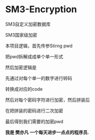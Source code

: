 # SM3-Encryption
SM3自定义加密数据库

SM3国家级加密

本项目逻辑，首先传参Stirng pwd

把pwd拆解成成单个单一形式

然后加密逻辑是

先通过对每个单一的数字进行转码

转换成对应的code

然后对每个密码字符进行加密，然后拼装后

在把拼装的密码进行二次加密

最后得到我们需要的加密pwd

<b>我是 樊亦凡 一个每天进步一点点的程序员.</b>

